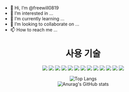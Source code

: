 - 👋 Hi, I’m @freewill0819
- 👀 I’m interested in ...
- 🌱 I’m currently learning ...
- 💞️ I’m looking to collaborate on ...
- 📫 How to reach me ...



<div align="center">
	<h1> 사용 기술</h1>
	<img src="https://img.shields.io/badge/Java-007396?style=flat&logo=Java&logoColor=white" />
	<img src="https://img.shields.io/badge/HTML5-E34F26?style=flat&logo=HTML5&logoColor=white" />
	<img src="https://img.shields.io/badge/CSS3-1572B6?style=flat&logo=CSS3&logoColor=white" />
	<img src="https://img.shields.io/badge/JavaScript-F7DF1E?style=flat&logo=javascript&logoColor=white" />
	<img src="https://img.shields.io/badge/Spring-6DB33F?style=flat&logo=spring&logoColor=white" />
	<img src="https://img.shields.io/badge/Spring%20Boot-6DB33F?style=flat&logo=springboot&logoColor=white" />
	<img src="https://img.shields.io/badge/Spring%20Security-6DB33F?style=flat&logo=springsecurity&logoColor=white" />
	<img src="https://img.shields.io/badge/JPA-6DB33F?style=flat&logo=Spring&logoColor=white" />
	<img src="https://img.shields.io/badge/MySQL-4479A1?style=flat&logo=mysql&logoColor=white" />
  	<img src="https://img.shields.io/badge/Git-F05032?style=flat&logo=git&logoColor=white" />
	<img src="https://img.shields.io/badge/Git%20Hub-181717?style=flat&logo=github&logoColor=white" />
	<img src="https://img.shields.io/badge/Intellij%20IDEA-000000?style=flat&logo=intellijidea&logoColor=white" />
	<img src="https://img.shields.io/badge/Visual%20Studio%20Code-007ACC.svg?&style=for-the-badge&logo=Visual%20Studio%20Code&logoColor=white"/>
	


![Top Langs](https://github-readme-stats.vercel.app/api/top-langs/?username=freewill0819&layout=compact)
	<br>
![Anurag's GitHub stats](https://github-readme-stats.vercel.app/api?username=freewill0819&show_icons=true&theme=radical)
	
</div>
